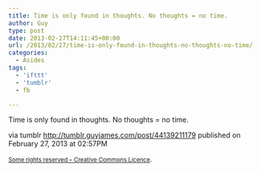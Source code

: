 ```yaml
---
title: Time is only found in thoughts. No thoughts = no time.
author: Guy
type: post
date: 2013-02-27T14:11:45+00:00
url: /2013/02/27/time-is-only-found-in-thoughts-no-thoughts-no-time/
categories:
  - Asides
tags:
  - 'ifttt'
  - 'tumblr'
  - fb

---
```

Time is only found in thoughts. No thoughts = no time.

via tumblr http://tumblr.guyjames.com/post/44139211179 published on February 27, 2013 at 02:57PM

<small><a href="https://creativecommons.org/licenses/by-nc/3.0/" target="_blank">Some rights reserved &#8211; Creative Commons Licence</a></small>.